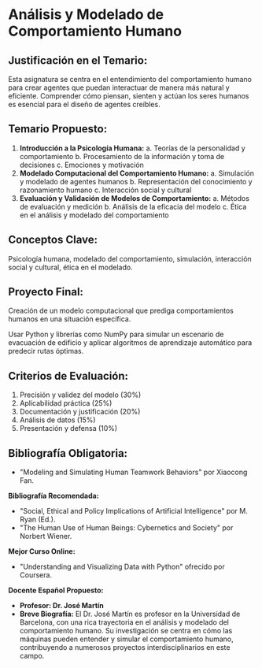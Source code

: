# Análisis y Modelado de Comportamiento Humano

## Justificación en el Temario:

Esta asignatura se centra en el entendimiento del comportamiento humano para crear agentes que puedan interactuar de manera más natural y eficiente. Comprender cómo piensan, sienten y actúan los seres humanos es esencial para el diseño de agentes creíbles.

## Temario Propuesto:

1. **Introducción a la Psicología Humana:**
a. Teorías de la personalidad y comportamiento
b. Procesamiento de la información y toma de decisiones
c. Emociones y motivación
2. **Modelado Computacional del Comportamiento Humano:**
a. Simulación y modelado de agentes humanos
b. Representación del conocimiento y razonamiento humano
c. Interacción social y cultural
3. **Evaluación y Validación de Modelos de Comportamiento:**
a. Métodos de evaluación y medición
b. Análisis de la eficacia del modelo
c. Ética en el análisis y modelado del comportamiento

## Conceptos Clave:

Psicología humana, modelado del comportamiento, simulación, interacción social y cultural, ética en el modelado.

## Proyecto Final:

Creación de un modelo computacional que prediga comportamientos humanos en una situación específica. 

Usar Python y librerías como NumPy para simular un escenario de evacuación de edificio y aplicar algoritmos de aprendizaje automático para predecir rutas óptimas.

## Criterios de Evaluación:

1. Precisión y validez del modelo (30%)
2. Aplicabilidad práctica (25%)
3. Documentación y justificación (20%)
4. Análisis de datos (15%)
5. Presentación y defensa (10%)

## Bibliografía Obligatoria:

- "Modeling and Simulating Human Teamwork Behaviors" por Xiaocong Fan.

**Bibliografía Recomendada:**

- "Social, Ethical and Policy Implications of Artificial Intelligence" por M. Ryan (Ed.).
- "The Human Use of Human Beings: Cybernetics and Society" por Norbert Wiener.

**Mejor Curso Online:**

- "Understanding and Visualizing Data with Python" ofrecido por Coursera.

**Docente Español Propuesto:**

- **Profesor: Dr. José Martín**
- **Breve Biografía:** El Dr. José Martín es profesor en la Universidad de Barcelona, con una rica trayectoria en el análisis y modelado del comportamiento humano. Su investigación se centra en cómo las máquinas pueden entender y simular el comportamiento humano, contribuyendo a numerosos proyectos interdisciplinarios en este campo.